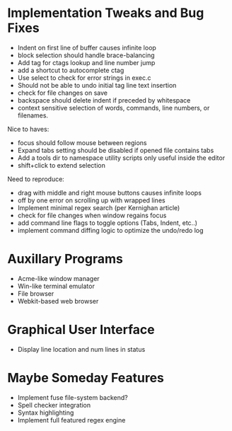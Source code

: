 # Implementation Tweaks and Bug Fixes

* Indent on first line of buffer causes infinite loop
* block selection should handle brace-balancing
* Add tag for ctags lookup and line number jump
* add a shortcut to autocomplete ctag
* Use select to check for error strings in exec.c
* Should not be able to undo initial tag line text insertion
* check for file changes on save
* backspace should delete indent if preceded by whitespace
* context sensitive selection of words, commands, line numbers, or filenames.

Nice to haves: 

* focus should follow mouse between regions
* Expand tabs setting should be disabled if opened file contains tabs
* Add a tools dir to namespace utility scripts only useful inside the editor
* shift+click to extend selection

Need to reproduce:

* drag with middle and right mouse buttons causes infinite loops
* off by one error on scrolling up with wrapped lines
* Implement minimal regex search (per Kernighan article)
* check for file changes when window regains focus
* add command line flags to toggle options (Tabs, Indent, etc..)
* implement command diffing logic to optimize the undo/redo log

# Auxillary Programs

* Acme-like window manager
* Win-like terminal emulator
* File browser
* Webkit-based web browser

# Graphical User Interface

* Display line location and num lines in status

# Maybe Someday Features

* Implement fuse file-system backend?
* Spell checker integration
* Syntax highlighting
* Implement full featured regex engine
